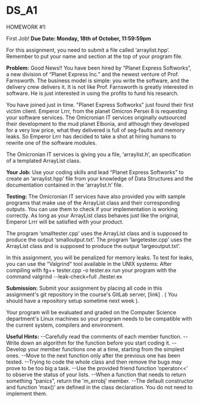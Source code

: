 # DS_A1

HOMEWORK #1:

First Job!
**Due Date:  Monday, 18th of October, 11:59:59pm**

For this assignment, you need to submit a file called ‘arraylist.hpp’. 
Remember to put your name and section at the top of your program file.

**Problem:**
Good News!!  You have been hired by “Planet Express Softworks”, a new division of “Planet Express Inc.” and the newest venture of Prof. Farnsworth. The business model is simple: you write the software, and the delivery crew delivers it.  It is not like Prof. Farnsworth is greatly interested in software. He is just interested in using the profits to fund his research.
 
You have joined just in time. "Planet Express Softworks" just found their first victim client. 
Emperor Lrrr, from the planet Omicron Persei 8 is requesting your software services. The Omicronian IT services originally outsourced their development to the mud planet Elbonia, and although they developed for a very low price, what they delivered is full of seg-faults and memory leaks. So Emperor Lrrr has decided to take a shot at hiring humans to rewrite one of the software modules. 

The Omicronian IT services is giving you a file, ‘arraylist.h’, an specification of a templated ArrayList class.

**Your Job:**
Use your coding skills and lead “Planet Express Softworks” to create an ‘arraylist.hpp’ file from your knowledge of Data Structures and the documentation contained in the ‘arraylist.h’ file.

**Testing:**
The Omicronian IT services have also provided you with sample programs that make use of the ArrayList class and their corresponding outputs. You can use them to check if your implementation is working correctly. As long as your ArrayList class behaves just like the original, Emperor Lrrr will be satisfied with your product.

The program ‘smalltester.cpp’ uses the ArrayList class and is supposed to produce the output ‘smalloutput.txt’.
The program ‘largetester.cpp’ uses the ArrayList class and is supposed to produce the output ‘largeoutput.txt’.

In this assignment, you will be penalized for memory leaks. To test for leaks, you can use the "Valgrind" tool available in the UNIX systems:
After compiling with     fg++ tester.cpp -o tester.ex 
run your program with the command     valgrind --leak-check=full ./tester.ex

**Submission:**
Submit your assignment by placing all code in this assignment's git repository in the course's GitLab server, [link] . ( You should have a repository setup sometime next week ).

Your program will be evaluated and graded on the Computer Science department's Linux machines so your program needs to be compatible with the current system, compilers and environment.  

**Useful Hints:**
--Carefully read the comments of each member function. 
--Write down an algorithm for the function before you start coding it. 
--Develop your member functions one at a time, starting from the simplest ones.
--Move to the next function only after the previous one has been tested. 
--Trying to code the whole class and then remove the bugs may prove to be too big a task.
--Use the provided friend function ’operator<<’ to observe the status of your lists.
--When a function that needs to return something “panics”, return the 'm_errobj' member.
--The default constructor and function ’max()’ are defined in the class declaration. You do not need to implement them.

